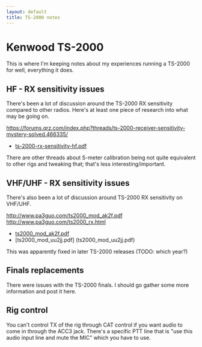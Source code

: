```yaml
---
layout: default
title: TS-2000 notes
---
```


# Kenwood TS-2000

This is where I'm keeping notes about my experiences running a TS-2000
for well, everything it does.

## HF - RX sensitivity issues

There's been a lot of discussion around the TS-2000 RX sensitivity compared to other radios.
Here's at least one piece of research into what may be going on.

<https://forums.qrz.com/index.php?threads/ts-2000-receiver-sensitivity-mystery-solved.466335/>

* [ts-2000-rx-sensitivity-hf.pdf](ts-2000-rx-sensitivity-hf.pdf)

There are other threads about S-meter calibration being not quite equivalent
to other rigs and tweaking that; that's less interesting/important.

## VHF/UHF - RX sensitivity issues

There's also been a lot of discussion around TS-2000 RX sensitivity on VHF/UHF.

<http://www.pa3guo.com/ts2000_mod_ak2f.pdf>
<http://www.pa3guo.com/ts2000_rx.html>

 * [ts2000_mod_ak2f.pdf](ts2000_mod_ak2f.pdf)
 * [ts2000_mod_uu2jj.pdf] (ts2000_mod_uu2jj.pdf)

This was apparently fixed in later TS-2000 releases (TODO: which year?)

## Finals replacements

There were issues with the TS-2000 finals.  I should go gather some more
information and post it here.

## Rig control

You can't control TX of the rig through CAT control if you want audio to come
in through the ACC3 jack.  There's a specific PTT line that is "use this audio
input line and mute the MIC" which you have to use.


